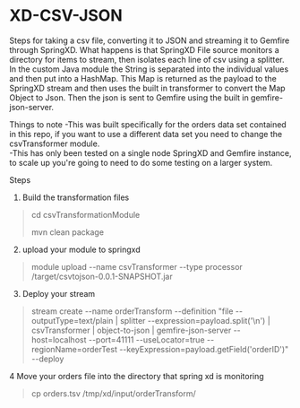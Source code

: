 
XD-CSV-JSON
===================
 
Steps for taking a csv file, converting it to JSON and streaming it to Gemfire through SpringXD.  What happens is that SpringXD File source monitors a directory for items to stream, then isolates each line of csv using a splitter.  In the custom Java module the String is separated into the individual values and then put into a HashMap.  This Map is returned as the payload to the SpringXD stream and then uses the built in transformer to convert the Map Object to Json.  Then the json is sent to Gemfire using the built in gemfire-json-server.  

Things to note
-This was built specifically for the orders data set contained in this repo, if you want to use a different data set you need to change the csvTransformer module.  
-This has only been tested on a single node SpringXD and Gemfire instance, to scale up you're going to need to do some testing on a larger system.  

Steps

1. Build the transformation files
> cd csvTransformationModule
>
> mvn clean package
 
2. upload your module to springxd
> module upload --name csvTransformer --type processor /target/csvtojson-0.0.1-SNAPSHOT.jar 


3. Deploy your stream

> stream create --name orderTransform --definition "file --outputType=text/plain | splitter --expression=payload.split('\\n') | csvTransformer | object-to-json | gemfire-json-server --host=localhost --port=41111 --useLocator=true --regionName=orderTest --keyExpression=payload.getField('orderID')" --deploy


4 Move your orders file into the directory that spring xd is monitoring
> cp orders.tsv /tmp/xd/input/orderTransform/

